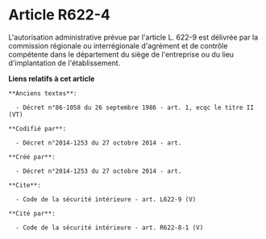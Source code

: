 # Article R622-4

L'autorisation administrative prévue par l'article L. 622-9 est délivrée par la commission régionale ou interrégionale
d'agrément et de contrôle compétente dans le département du siège de l'entreprise ou du lieu d'implantation de
l'établissement.

**Liens relatifs à cet article**

	**Anciens textes**:

	  - Décret n°86-1058 du 26 septembre 1986 - art. 1, ecqc le titre II (VT)

	**Codifié par**:

	  - Décret n°2014-1253 du 27 octobre 2014 - art.

	**Créé par**:

	  - Décret n°2014-1253 du 27 octobre 2014 - art.

	**Cite**:

	  - Code de la sécurité intérieure - art. L622-9 (V)

	**Cité par**:

	  - Code de la sécurité intérieure - art. R622-8-1 (V)
